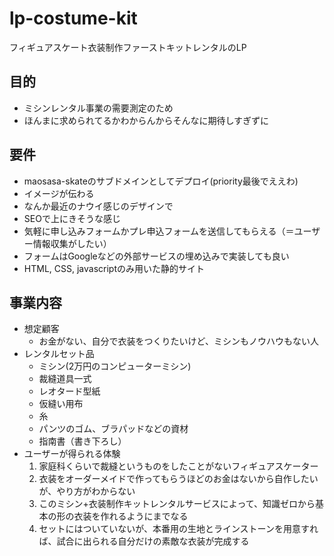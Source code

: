 # lp-costume-kit

フィギュアスケート衣装制作ファーストキットレンタルのLP

## 目的

- ミシンレンタル事業の需要測定のため
- ほんまに求められてるかわからんからそんなに期待しすぎずに

## 要件

- maosasa-skateのサブドメインとしてデプロイ(priority最後でええわ)
- イメージが伝わる
- なんか最近のナウイ感じのデザインで
- SEOで上にきそうな感じ
- 気軽に申し込みフォームかプレ申込フォームを送信してもらえる（＝ユーザー情報収集がしたい）
- フォームはGoogleなどの外部サービスの埋め込みで実装しても良い
- HTML, CSS, javascriptのみ用いた静的サイト

## 事業内容

- 想定顧客
    - お金がない、自分で衣装をつくりたいけど、ミシンもノウハウもない人
- レンタルセット品
    - ミシン(2万円のコンピューターミシン)
    - 裁縫道具一式
    - レオタード型紙
    - 仮縫い用布
    - 糸
    - パンツのゴム、ブラパッドなどの資材
    - 指南書（書き下ろし）
- ユーザーが得られる体験
    1. 家庭科くらいで裁縫というものをしたことがないフィギュアスケーター
    2. 衣装をオーダーメイドで作ってもらうほどのお金はないから自作したいが、やり方がわからない
    3. このミシン+衣装制作キットレンタルサービスによって、知識ゼロから基本の形の衣装を作れるようにまでなる
    4. セットにはついていないが、本番用の生地とラインストーンを用意すれば、試合に出られる自分だけの素敵な衣装が完成する